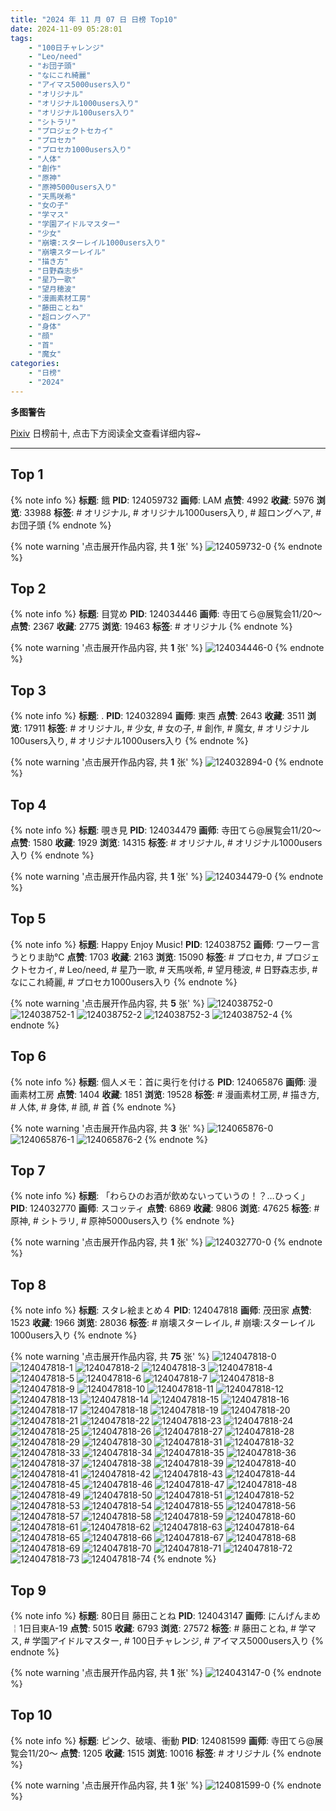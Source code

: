 ```yaml
---
title: "2024 年 11 月 07 日 日榜 Top10"
date: 2024-11-09 05:28:01
tags:
    - "100日チャレンジ"
    - "Leo/need"
    - "お団子頭"
    - "なにこれ綺麗"
    - "アイマス5000users入り"
    - "オリジナル"
    - "オリジナル1000users入り"
    - "オリジナル100users入り"
    - "シトラリ"
    - "プロジェクトセカイ"
    - "プロセカ"
    - "プロセカ1000users入り"
    - "人体"
    - "創作"
    - "原神"
    - "原神5000users入り"
    - "天馬咲希"
    - "女の子"
    - "学マス"
    - "学園アイドルマスター"
    - "少女"
    - "崩壊:スターレイル1000users入り"
    - "崩壊スターレイル"
    - "描き方"
    - "日野森志歩"
    - "星乃一歌"
    - "望月穂波"
    - "漫画素材工房"
    - "藤田ことね"
    - "超ロングヘア"
    - "身体"
    - "顔"
    - "首"
    - "魔女"
categories:
    - "日榜"
    - "2024"
---
```


<i class="fa fa-triangle-exclamation"></i>**多图警告**<i class="fa fa-triangle-exclamation"></i>

[Pixiv](https://www.pixiv.net/) 日榜前十, 点击下方阅读全文查看详细内容~

<!-- more -->

---

## Top 1

{% note info %}
**标题**: 餓
**PID**: 124059732 **画师**: LAM
**点赞**: 4992 **收藏**: 5976 **浏览**: 33988
**标签**: # オリジナル, # オリジナル1000users入り, # 超ロングヘア, # お団子頭
{% endnote %}

{% note warning '点击展开作品内容, 共 **1** 张' %}
![124059732-0](https://i.pixiv.re/img-original/img/2024/11/07/00/00/05/124059732_p0.jpg)
{% endnote %}

## Top 2

{% note info %}
**标题**: 目覚め
**PID**: 124034446 **画师**: 寺田てら@展覧会11/20〜
**点赞**: 2367 **收藏**: 2775 **浏览**: 19463
**标签**: # オリジナル
{% endnote %}

{% note warning '点击展开作品内容, 共 **1** 张' %}
![124034446-0](https://i.pixiv.re/img-original/img/2024/11/06/00/38/04/124034446_p0.jpg)
{% endnote %}

## Top 3

{% note info %}
**标题**: .
**PID**: 124032894 **画师**: 東西
**点赞**: 2643 **收藏**: 3511 **浏览**: 17911
**标签**: # オリジナル, # 少女, # 女の子, # 創作, # 魔女, # オリジナル100users入り, # オリジナル1000users入り
{% endnote %}

{% note warning '点击展开作品内容, 共 **1** 张' %}
![124032894-0](https://i.pixiv.re/img-original/img/2024/11/06/00/00/36/124032894_p0.png)
{% endnote %}

## Top 4

{% note info %}
**标题**: 覗き見
**PID**: 124034479 **画师**: 寺田てら@展覧会11/20〜
**点赞**: 1580 **收藏**: 1929 **浏览**: 14315
**标签**: # オリジナル, # オリジナル1000users入り
{% endnote %}

{% note warning '点击展开作品内容, 共 **1** 张' %}
![124034479-0](https://i.pixiv.re/img-original/img/2024/11/06/00/39/21/124034479_p0.jpg)
{% endnote %}

## Top 5

{% note info %}
**标题**: Happy Enjoy Music!
**PID**: 124038752 **画师**: ワーワー言うとりま助℃
**点赞**: 1703 **收藏**: 2163 **浏览**: 15090
**标签**: # プロセカ, # プロジェクトセカイ, # Leo/need, # 星乃一歌, # 天馬咲希, # 望月穂波, # 日野森志歩, # なにこれ綺麗, # プロセカ1000users入り
{% endnote %}

{% note warning '点击展开作品内容, 共 **5** 张' %}
![124038752-0](https://i.pixiv.re/img-original/img/2024/11/06/05/45/25/124038752_p0.jpg)
![124038752-1](https://i.pixiv.re/img-original/img/2024/11/06/05/45/25/124038752_p1.jpg)
![124038752-2](https://i.pixiv.re/img-original/img/2024/11/06/05/45/25/124038752_p2.jpg)
![124038752-3](https://i.pixiv.re/img-original/img/2024/11/06/05/45/25/124038752_p3.jpg)
![124038752-4](https://i.pixiv.re/img-original/img/2024/11/06/05/45/25/124038752_p4.jpg)
{% endnote %}

## Top 6

{% note info %}
**标题**: 個人メモ：首に奥行を付ける
**PID**: 124065876 **画师**: 漫画素材工房
**点赞**: 1404 **收藏**: 1851 **浏览**: 19528
**标签**: # 漫画素材工房, # 描き方, # 人体, # 身体, # 顔, # 首
{% endnote %}

{% note warning '点击展开作品内容, 共 **3** 张' %}
![124065876-0](https://i.pixiv.re/img-original/img/2024/11/07/06/00/04/124065876_p0.jpg)
![124065876-1](https://i.pixiv.re/img-original/img/2024/11/07/06/00/04/124065876_p1.jpg)
![124065876-2](https://i.pixiv.re/img-original/img/2024/11/07/06/00/04/124065876_p2.jpg)
{% endnote %}

## Top 7

{% note info %}
**标题**: 「わらひのお酒が飲めないっていうの！？…ひっく」
**PID**: 124032770 **画师**: スコッティ
**点赞**: 6869 **收藏**: 9806 **浏览**: 47625
**标签**: # 原神, # シトラリ, # 原神5000users入り
{% endnote %}

{% note warning '点击展开作品内容, 共 **1** 张' %}
![124032770-0](https://i.pixiv.re/img-original/img/2024/11/06/00/00/07/124032770_p0.jpg)
{% endnote %}

## Top 8

{% note info %}
**标题**: スタレ絵まとめ４
**PID**: 124047818 **画师**: 茂田家
**点赞**: 1523 **收藏**: 1966 **浏览**: 28036
**标签**: # 崩壊スターレイル, # 崩壊:スターレイル1000users入り
{% endnote %}

{% note warning '点击展开作品内容, 共 **75** 张' %}
![124047818-0](https://i.pixiv.re/img-original/img/2024/11/06/17/01/08/124047818_p0.jpg)
![124047818-1](https://i.pixiv.re/img-original/img/2024/11/06/17/01/08/124047818_p1.jpg)
![124047818-2](https://i.pixiv.re/img-original/img/2024/11/06/17/01/08/124047818_p2.jpg)
![124047818-3](https://i.pixiv.re/img-original/img/2024/11/06/17/01/08/124047818_p3.jpg)
![124047818-4](https://i.pixiv.re/img-original/img/2024/11/06/17/01/08/124047818_p4.jpg)
![124047818-5](https://i.pixiv.re/img-original/img/2024/11/06/17/01/08/124047818_p5.jpg)
![124047818-6](https://i.pixiv.re/img-original/img/2024/11/06/17/01/08/124047818_p6.jpg)
![124047818-7](https://i.pixiv.re/img-original/img/2024/11/06/17/01/08/124047818_p7.jpg)
![124047818-8](https://i.pixiv.re/img-original/img/2024/11/06/17/01/08/124047818_p8.jpg)
![124047818-9](https://i.pixiv.re/img-original/img/2024/11/06/17/01/08/124047818_p9.jpg)
![124047818-10](https://i.pixiv.re/img-original/img/2024/11/06/17/01/08/124047818_p10.jpg)
![124047818-11](https://i.pixiv.re/img-original/img/2024/11/06/17/01/08/124047818_p11.jpg)
![124047818-12](https://i.pixiv.re/img-original/img/2024/11/06/17/01/08/124047818_p12.jpg)
![124047818-13](https://i.pixiv.re/img-original/img/2024/11/06/17/01/08/124047818_p13.jpg)
![124047818-14](https://i.pixiv.re/img-original/img/2024/11/06/17/01/08/124047818_p14.jpg)
![124047818-15](https://i.pixiv.re/img-original/img/2024/11/06/17/01/08/124047818_p15.jpg)
![124047818-16](https://i.pixiv.re/img-original/img/2024/11/06/17/01/08/124047818_p16.jpg)
![124047818-17](https://i.pixiv.re/img-original/img/2024/11/06/17/01/08/124047818_p17.jpg)
![124047818-18](https://i.pixiv.re/img-original/img/2024/11/06/17/01/08/124047818_p18.jpg)
![124047818-19](https://i.pixiv.re/img-original/img/2024/11/06/17/01/08/124047818_p19.jpg)
![124047818-20](https://i.pixiv.re/img-original/img/2024/11/06/17/01/08/124047818_p20.jpg)
![124047818-21](https://i.pixiv.re/img-original/img/2024/11/06/17/01/08/124047818_p21.jpg)
![124047818-22](https://i.pixiv.re/img-original/img/2024/11/06/17/01/08/124047818_p22.jpg)
![124047818-23](https://i.pixiv.re/img-original/img/2024/11/06/17/01/08/124047818_p23.jpg)
![124047818-24](https://i.pixiv.re/img-original/img/2024/11/06/17/01/08/124047818_p24.jpg)
![124047818-25](https://i.pixiv.re/img-original/img/2024/11/06/17/01/08/124047818_p25.jpg)
![124047818-26](https://i.pixiv.re/img-original/img/2024/11/06/17/01/08/124047818_p26.jpg)
![124047818-27](https://i.pixiv.re/img-original/img/2024/11/06/17/01/08/124047818_p27.jpg)
![124047818-28](https://i.pixiv.re/img-original/img/2024/11/06/17/01/08/124047818_p28.jpg)
![124047818-29](https://i.pixiv.re/img-original/img/2024/11/06/17/01/08/124047818_p29.jpg)
![124047818-30](https://i.pixiv.re/img-original/img/2024/11/06/17/01/08/124047818_p30.jpg)
![124047818-31](https://i.pixiv.re/img-original/img/2024/11/06/17/01/08/124047818_p31.jpg)
![124047818-32](https://i.pixiv.re/img-original/img/2024/11/06/17/01/08/124047818_p32.jpg)
![124047818-33](https://i.pixiv.re/img-original/img/2024/11/06/17/01/08/124047818_p33.jpg)
![124047818-34](https://i.pixiv.re/img-original/img/2024/11/06/17/01/08/124047818_p34.jpg)
![124047818-35](https://i.pixiv.re/img-original/img/2024/11/06/17/01/08/124047818_p35.jpg)
![124047818-36](https://i.pixiv.re/img-original/img/2024/11/06/17/01/08/124047818_p36.jpg)
![124047818-37](https://i.pixiv.re/img-original/img/2024/11/06/17/01/08/124047818_p37.jpg)
![124047818-38](https://i.pixiv.re/img-original/img/2024/11/06/17/01/08/124047818_p38.jpg)
![124047818-39](https://i.pixiv.re/img-original/img/2024/11/06/17/01/08/124047818_p39.jpg)
![124047818-40](https://i.pixiv.re/img-original/img/2024/11/06/17/01/08/124047818_p40.jpg)
![124047818-41](https://i.pixiv.re/img-original/img/2024/11/06/17/01/08/124047818_p41.jpg)
![124047818-42](https://i.pixiv.re/img-original/img/2024/11/06/17/01/08/124047818_p42.jpg)
![124047818-43](https://i.pixiv.re/img-original/img/2024/11/06/17/01/08/124047818_p43.jpg)
![124047818-44](https://i.pixiv.re/img-original/img/2024/11/06/17/01/08/124047818_p44.jpg)
![124047818-45](https://i.pixiv.re/img-original/img/2024/11/06/17/01/08/124047818_p45.jpg)
![124047818-46](https://i.pixiv.re/img-original/img/2024/11/06/17/01/08/124047818_p46.jpg)
![124047818-47](https://i.pixiv.re/img-original/img/2024/11/06/17/01/08/124047818_p47.jpg)
![124047818-48](https://i.pixiv.re/img-original/img/2024/11/06/17/01/08/124047818_p48.jpg)
![124047818-49](https://i.pixiv.re/img-original/img/2024/11/06/17/01/08/124047818_p49.jpg)
![124047818-50](https://i.pixiv.re/img-original/img/2024/11/06/17/01/08/124047818_p50.jpg)
![124047818-51](https://i.pixiv.re/img-original/img/2024/11/06/17/01/08/124047818_p51.jpg)
![124047818-52](https://i.pixiv.re/img-original/img/2024/11/06/17/01/08/124047818_p52.jpg)
![124047818-53](https://i.pixiv.re/img-original/img/2024/11/06/17/01/08/124047818_p53.jpg)
![124047818-54](https://i.pixiv.re/img-original/img/2024/11/06/17/01/08/124047818_p54.jpg)
![124047818-55](https://i.pixiv.re/img-original/img/2024/11/06/17/01/08/124047818_p55.jpg)
![124047818-56](https://i.pixiv.re/img-original/img/2024/11/06/17/01/08/124047818_p56.jpg)
![124047818-57](https://i.pixiv.re/img-original/img/2024/11/06/17/01/08/124047818_p57.jpg)
![124047818-58](https://i.pixiv.re/img-original/img/2024/11/06/17/01/08/124047818_p58.jpg)
![124047818-59](https://i.pixiv.re/img-original/img/2024/11/06/17/01/08/124047818_p59.jpg)
![124047818-60](https://i.pixiv.re/img-original/img/2024/11/06/17/01/08/124047818_p60.jpg)
![124047818-61](https://i.pixiv.re/img-original/img/2024/11/06/17/01/08/124047818_p61.jpg)
![124047818-62](https://i.pixiv.re/img-original/img/2024/11/06/17/01/08/124047818_p62.jpg)
![124047818-63](https://i.pixiv.re/img-original/img/2024/11/06/17/01/08/124047818_p63.jpg)
![124047818-64](https://i.pixiv.re/img-original/img/2024/11/06/17/01/08/124047818_p64.jpg)
![124047818-65](https://i.pixiv.re/img-original/img/2024/11/06/17/01/08/124047818_p65.jpg)
![124047818-66](https://i.pixiv.re/img-original/img/2024/11/06/17/01/08/124047818_p66.jpg)
![124047818-67](https://i.pixiv.re/img-original/img/2024/11/06/17/01/08/124047818_p67.jpg)
![124047818-68](https://i.pixiv.re/img-original/img/2024/11/06/17/01/08/124047818_p68.jpg)
![124047818-69](https://i.pixiv.re/img-original/img/2024/11/06/17/01/08/124047818_p69.jpg)
![124047818-70](https://i.pixiv.re/img-original/img/2024/11/06/17/01/08/124047818_p70.jpg)
![124047818-71](https://i.pixiv.re/img-original/img/2024/11/06/17/01/08/124047818_p71.jpg)
![124047818-72](https://i.pixiv.re/img-original/img/2024/11/06/17/01/08/124047818_p72.jpg)
![124047818-73](https://i.pixiv.re/img-original/img/2024/11/06/17/01/08/124047818_p73.jpg)
![124047818-74](https://i.pixiv.re/img-original/img/2024/11/06/17/01/08/124047818_p74.jpg)
{% endnote %}

## Top 9

{% note info %}
**标题**: 80日目 藤田ことね
**PID**: 124043147 **画师**: にんげんまめ￤1日目東A-19
**点赞**: 5015 **收藏**: 6793 **浏览**: 27572
**标签**: # 藤田ことね, # 学マス, # 学園アイドルマスター, # 100日チャレンジ, # アイマス5000users入り
{% endnote %}

{% note warning '点击展开作品内容, 共 **1** 张' %}
![124043147-0](https://i.pixiv.re/img-original/img/2024/11/06/11/48/23/124043147_p0.png)
{% endnote %}

## Top 10

{% note info %}
**标题**: ピンク、破壊、衝動
**PID**: 124081599 **画师**: 寺田てら@展覧会11/20〜
**点赞**: 1205 **收藏**: 1515 **浏览**: 10016
**标签**: # オリジナル
{% endnote %}

{% note warning '点击展开作品内容, 共 **1** 张' %}
![124081599-0](https://i.pixiv.re/img-original/img/2024/11/07/21/21/19/124081599_p0.jpg)
{% endnote %}
